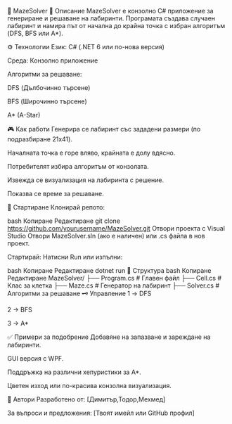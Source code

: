 🧩 MazeSolver
📌 Описание
MazeSolver е конзолно C# приложение за генериране и решаване на лабиринти.
Програмата създава случаен лабиринт и намира път от начална до крайна точка с избран алгоритъм (DFS, BFS или A*).

⚙️ Технологии
Език: C# (.NET 6 или по-нова версия)

Среда: Конзолно приложение

Алгоритми за решаване:

DFS (Дълбочинно търсене)

BFS (Широчинно търсене)

A* (A-Star)

🎮 Как работи
Генерира се лабиринт със зададени размери (по подразбиране 21x41).

Началната точка е горе вляво, крайната е долу вдясно.

Потребителят избира алгоритъм от конзолата.

Извежда се визуализация на лабиринта с решение.

Показва се време за решаване.

🚀 Стартиране
Клонирай репото:

bash
Копиране
Редактиране
git clone https://github.com/yourusername/MazeSolver.git
Отвори проекта с Visual Studio
Отвори MazeSolver.sln (ако е наличен) или .cs файла в нов проект.

Стартирай:
Натисни Run или изпълни:

bash
Копиране
Редактиране
dotnet run
📂 Структура
bash
Копиране
Редактиране
MazeSolver/
 ├── Program.cs         # Главен файл
 ├── Cell.cs            # Клас за клетка
 ├── Maze.cs            # Генератор на лабиринт
 ├── Solver.cs          # Алгоритми за решаване
🗝️ Управление
1 → DFS

2 → BFS

3 → A*

✅ Примери за подобрение
Добавяне на запазване и зареждане на лабиринти.

GUI версия с WPF.

Поддръжка на различни хепуристики за A*.

Цветен изход или по-красива конзолна визуализация.

👤 Автори
Разработено от: [Димитър,Тодор,Мехмед]

За въпроси и предложения: [Твоят имейл или GitHub профил]
